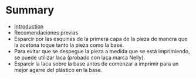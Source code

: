 # Summary

* [Introduction](README.md)
* Recomendaciones previas
* Esparcir por las esquinas de la primera capa de la pieza de manera que la acetona toque tanto la pieza como la base.
* Para evitar que se despegue la pieza a medida que se está imprimiendo, se puede utilizar laca (probado con laca marca Nelly).
* Esparcir la laca sobre la base antes de comenzar a imprimir para un mejor agarre del plástico en la base.

